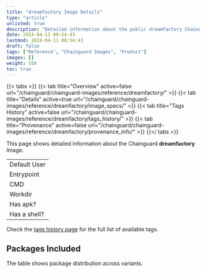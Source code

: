 ```yaml
---
title: "dreamfactory Image Details"
type: "article"
unlisted: true
description: "Detailed information about the public dreamfactory Chainguard Image."
date: 2024-04-11 00:54:43
lastmod: 2024-04-11 00:54:43
draft: false
tags: ["Reference", "Chainguard Images", "Product"]
images: []
weight: 550
toc: true
---
```


{{< tabs >}}
{{< tab title="Overview" active=false url="/chainguard/chainguard-images/reference/dreamfactory/" >}}
{{< tab title="Details" active=true url="/chainguard/chainguard-images/reference/dreamfactory/image_specs/" >}}
{{< tab title="Tags History" active=false url="/chainguard/chainguard-images/reference/dreamfactory/tags_history/" >}}
{{< tab title="Provenance" active=false url="/chainguard/chainguard-images/reference/dreamfactory/provenance_info/" >}}
{{</ tabs >}}

This page shows detailed information about the Chainguard **dreamfactory** Image.

|              |
|--------------|
| Default User |
| Entrypoint   |
| CMD          |
| Workdir      |
| Has apk?     |
| Has a shell? |

Check the [tags history page](/chainguard/chainguard-images/reference/dreamfactory/tags_history/) for the full list of available tags.

## Packages Included
The table shows package distribution across variants.

|  |
|--|

